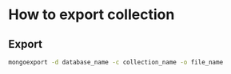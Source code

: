# How to export collection

## Export

```bash
mongoexport -d database_name -c collection_name -o file_name
```
